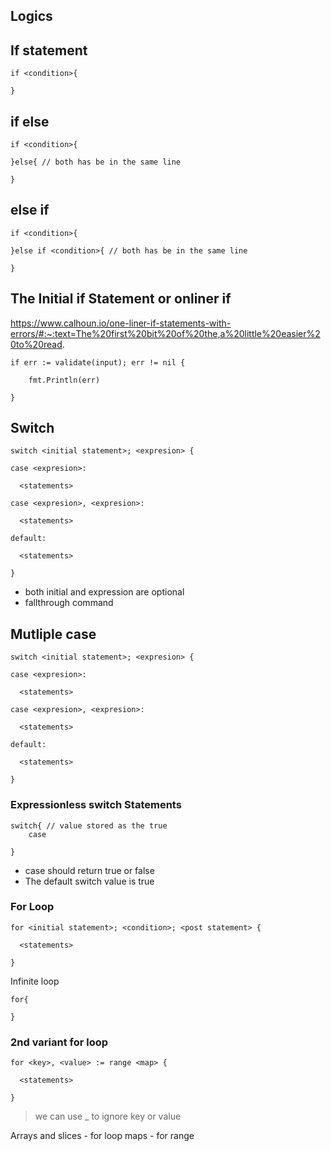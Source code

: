 ## Logics

## If statement

```
if <condition>{

}
```

## if else

```
if <condition>{

}else{ // both has be in the same line

}
```

## else if

```
if <condition>{

}else if <condition>{ // both has be in the same line

}
```
## The Initial if Statement or onliner if 
https://www.calhoun.io/one-liner-if-statements-with-errors/#:~:text=The%20first%20bit%20of%20the,a%20little%20easier%20to%20read.

```
if err := validate(input); err != nil {

    fmt.Println(err)

}
```
## Switch
```
switch <initial statement>; <expresion> {

case <expresion>:

  <statements>

case <expresion>, <expresion>:

  <statements>

default:

  <statements>

}
```
- both initial and expression are optional
- fallthrough command

## Mutliple case

```
switch <initial statement>; <expresion> {

case <expresion>:

  <statements>

case <expresion>, <expresion>:

  <statements>

default:

  <statements>

}
```

### Expressionless switch Statements

```
switch{ // value stored as the true
    case 

}
```
- case should return true or false
- The default switch value is true

### For Loop

```
for <initial statement>; <condition>; <post statement> {

  <statements>

}
```

Infinite loop

```
for{

}
```

### 2nd variant for loop

```
for <key>, <value> := range <map> {

  <statements>

}
```

> we can use _ to ignore key or value


Arrays and slices - for loop
maps - for range 